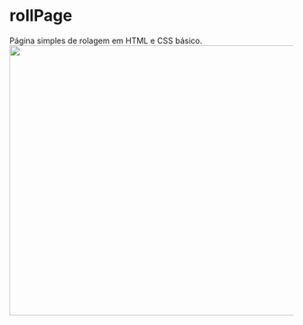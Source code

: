 # rollPage
Página simples de rolagem em HTML e CSS básico.
<img src="https://media.giphy.com/media/KuOVdmd1XlJqicrK9S/giphy.gif" width="720" height="480"/>
